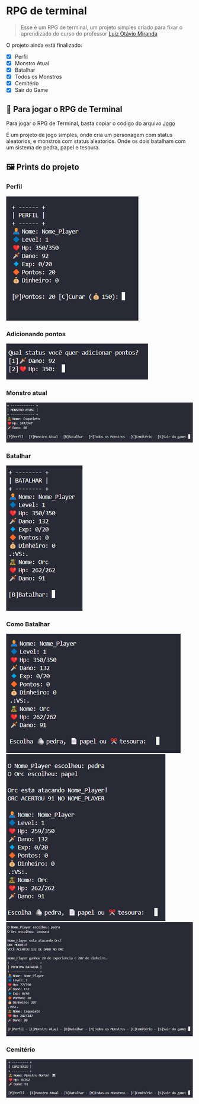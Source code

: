 # RPG de terminal

> Esse é um RPG de terminal, um projeto simples criado para fixar o aprendizado do curso do professor [Luiz Otávio Miranda](https://www.udemy.com/course/python-3-do-zero-ao-avancado/?couponCode=KEEPLEARNING)

O projeto ainda está finalizado:

- [x] Perfil
- [x] Monstro Atual
- [x] Batalhar
- [x] Todos os Monstros
- [x] Cemitério
- [x] Sair do Game

## 🚀 Para jogar o RPG de Terminal

Para jogar o RPG de Terminal, basta copiar o codigo do arquivo [Jogo](JOGO.py)

É um projeto de jogo simples, onde cria um personagem com status aleatorios, e monstros com status aleatorios. Onde os dois batalham com um sistema de pedra, papel e tesoura.

## 🖼️ Prints do projeto
### Perfil
<img src="perfil.png" alt="Perfil">

### Adicionando pontos
<img src="add pontos.png" alt="Adicionar Pontos">

### Monstro atual
<img src="monstro atual.png" alt="Monstro Atual">

### Batalhar
<img src="batalha.png" alt="Batalha">

### Como Batalhar
<img src="p p t.png" alt="Pedra Papel Tesoura">
<img src="p p t 2.png" alt="Pedra Papel Tesoura">
<img src="p p t 3.png" alt="Pedra Papel Tesoura">

### Cemitério
<img src="cemiterio.png" alt="Cemiterio">






